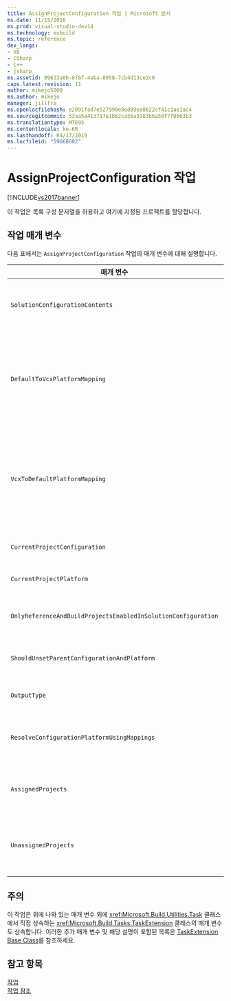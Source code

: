 ```yaml
---
title: AssignProjectConfiguration 작업 | Microsoft 문서
ms.date: 11/15/2016
ms.prod: visual-studio-dev14
ms.technology: msbuild
ms.topic: reference
dev_langs:
- VB
- CSharp
- C++
- jsharp
ms.assetid: 09633a0b-8f6f-4aba-8058-7cb4d13ce2c0
caps.latest.revision: 11
author: mikejo5000
ms.author: mikejo
manager: jillfra
ms.openlocfilehash: e2091fad7e527990e8ed89ea8622cf41c1ae1ac4
ms.sourcegitcommit: 53aa5a413717a1b62ca56a5983b6a50f7f0663b3
ms.translationtype: MTE95
ms.contentlocale: ko-KR
ms.lasthandoff: 04/17/2019
ms.locfileid: "59668602"
---
```

# <a name="assignprojectconfiguration-task"></a>AssignProjectConfiguration 작업
[!INCLUDE[vs2017banner](../includes/vs2017banner.md)]

이 작업은 목록 구성 문자열을 허용하고 여기에 지정된 프로젝트를 할당합니다.  
  
## <a name="task-parameters"></a>작업 매개 변수  
 다음 표에서는 `AssignProjectConfiguration` 작업의 매개 변수에 대해 설명합니다.  
  
|매개 변수|설명|  
|---------------|-----------------|  
|`SolutionConfigurationContents`|선택적 `string` 출력 매개 변수입니다.<br /><br /> 각 프로젝트에 대한 프로젝트 구성을 포함하는 XML 문자열을 포함합니다. 구성은 명명된 프로젝트에 할당됩니다.|  
|`DefaultToVcxPlatformMapping`|선택적 `string` 출력 매개 변수입니다.<br /><br /> 대부분의 형식에 사용된 플랫폼 이름에서 .vcxproj 파일에 사용된 이름으로의<br /><br /> 매핑 목록을 세미콜론으로 구분하여 포함합니다.<br /><br /> 예:<br /><br /> `"AnyCPU=Win32;X86=Win32;X64=X64"`|  
|`VcxToDefaultPlatformMapping`|Optional<br /><br /> `string` 출력 매개 변수입니다.<br /><br /> .vcxproj 플랫폼 이름에서 대부분의 형식에 사용되는 플랫폼 이름으로의 매핑 목록을 세미콜론으로 구분하여 포함합니다.<br /><br /> 예:<br /><br /> `"Win32=AnyCPU;X64=X64"`|  
|`CurrentProjectConfiguration`|선택적 `string` 출력 매개 변수입니다.<br /><br /> 현재 프로젝트에 대한 구성을 포함합니다.|  
|`CurrentProjectPlatform`|선택적 `string` 출력 매개 변수입니다.<br /><br /> 현재 프로젝트에 대한 플랫폼을 포함합니다.|  
|`OnlyReferenceAndBuildProjectsEnabledInSolutionConfiguration`|선택적 `bool` 출력 매개 변수입니다.<br /><br /> 프로젝트 구성에서 사용되지 않은 경우에도 참조를 빌드해야 함을 나타내는 플래그를 포함합니다.|  
|`ShouldUnsetParentConfigurationAndPlatform`|선택적 `bool` 출력 매개 변수입니다.<br /><br /> 부모 구성 및 플랫폼을 설정 해제해야 함을 나타나는 플래그를 포함합니다.|  
|`OutputType`|선택적 `string` 출력 매개 변수입니다.<br /><br /> 프로젝트에 대한 출력 형식을 포함합니다.|  
|`ResolveConfigurationPlatformUsingMappings`|선택적 `bool` 출력 매개 변수입니다.<br /><br /> 전달된 프로젝트 참조의 구성 및 플랫폼을 확인하기 위해 빌드가 기본 매핑을 사용해야 하는지를 나타내는 플래그를 포함합니다.|  
|`AssignedProjects`|선택적 <xref:Microsoft.Build.Framework.ITaskItem>`[]` 출력 매개 변수입니다.<br /><br /> 확인된 참조 경로의 목록을 포함합니다.|  
|`UnassignedProjects`|선택적 <xref:Microsoft.Build.Framework.ITaskItem>`[]` 출력 매개 변수입니다.<br /><br /> 사전 확인된 출력 목록을 사용하여 확인할 수 없는 프로젝트 참조 항목의 목록을 포함합니다.|  
  
## <a name="remarks"></a>주의  
 이 작업은 위에 나와 있는 매개 변수 외에 <xref:Microsoft.Build.Utilities.Task> 클래스에서 직접 상속하는 <xref:Microsoft.Build.Tasks.TaskExtension> 클래스의 매개 변수도 상속합니다. 이러한 추가 매개 변수 및 해당 설명이 포함된 목록은 [TaskExtension Base Class](../msbuild/taskextension-base-class.md)를 참조하세요.  
  
## <a name="see-also"></a>참고 항목  
 [작업](../msbuild/msbuild-tasks.md)   
 [작업 참조](../msbuild/msbuild-task-reference.md)

